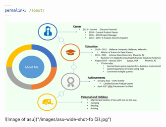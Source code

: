 ```yaml
---
permalink: /about/
---
```


<img src="/images/aboutMePic.PNG">


![Image of asu]("/images/asu-wide-shot-fb (3).jpg")
